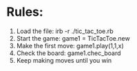 # Rules:
1) Load the file: irb -r ./tic_tac_toe.rb
2) Start the game: game1 = TicTacToe.new
3) Make the first move: game1.play(1,1,x)
4) Check the board: game1.chec_board
5) Keep making moves until you win
